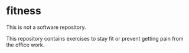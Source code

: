 # fitness

This is not a software repository.

This repository contains exercises to stay fit or prevent getting pain from the office work.
